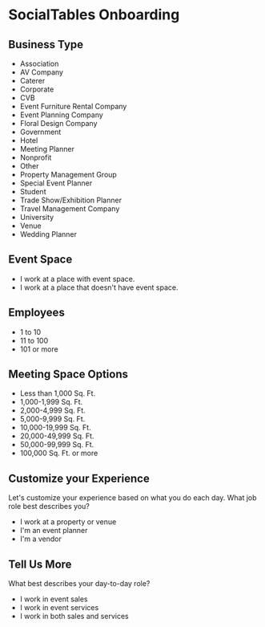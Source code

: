 # SocialTables Onboarding

## Business Type

- Association
- AV Company
- Caterer
- Corporate
- CVB
- Event Furniture Rental Company
- Event Planning Company
- Floral Design Company
- Government
- Hotel
- Meeting Planner
- Nonprofit
- Other
- Property Management Group
- Special Event Planner
- Student
- Trade Show/Exhibition Planner
- Travel Management Company
- University
- Venue
- Wedding Planner

## Event Space

- I work at a place with event space.
- I work at a place that doesn't have event space.

## Employees

- 1 to 10
- 11 to 100
- 101 or more

## Meeting Space Options

- Less than 1,000 Sq. Ft.
- 1,000-1,999 Sq. Ft.
- 2,000-4,999 Sq. Ft.
- 5,000-9,999 Sq. Ft.
- 10,000-19,999 Sq. Ft.
- 20,000-49,999 Sq. Ft.
- 50,000-99,999 Sq. Ft.
- 100,000 Sq. Ft. or more

## Customize your Experience

Let's customize your experience based on what you do each day. What job role best describes you?

- I work at a property or venue
- I'm an event planner
- I'm a vendor

## Tell Us More

What best describes your day-to-day role?

- I work in event sales
- I work in event services
- I work in both sales and services
